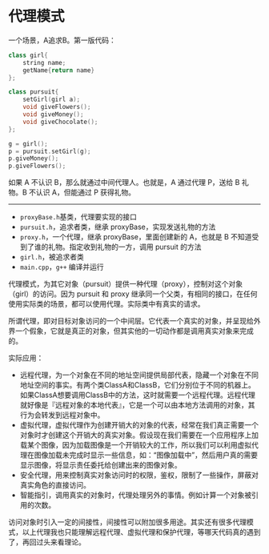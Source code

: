 # 代理模式

一个场景，A追求B。第一版代码：

```cpp
class girl{
    string name;
    getName{return name}
};
```

```cpp
class pursuit{
    setGirl(girl a);
    void giveFlowers();
    void giveMoney();
    void giveChocolate();
};
```

```cpp
g = girl();
p = pursuit.setGirl(g);
p.giveMoney();
p.giveFlowers();
```

如果 A 不认识 B，那么就通过中间代理人。也就是，A 通过代理 P，送给 B 礼物。B 不认识 A，但能通过 P 获得礼物。

---

- `proxyBase.h`基类，代理要实现的接口
- `pursuit.h`，追求者类，继承 proxyBase，实现发送礼物的方法
- `proxy.h`，一个代理，继承 proxyBase，里面创建新的 A，也就是 B 不知道受到了谁的礼物。指定收到礼物的一方，调用 pursuit 的方法
- `girl.h`，被追求者类
- `main.cpp`，`g++` 编译并运行

代理模式，为其它对象（pursuit）提供一种代理（proxy），控制对这个对象（girl）的访问。因为 pursuit 和 proxy 继承同一个父类，有相同的接口，在任何使用实际类的场景，都可以使用代理。实际类中有真实的请求。

所谓代理，即对目标对象访问的一个中间层。它代表一个真实的对象，并呈现给外界一个假象，它就是真正的对象，但其实他的一切动作都是调用真实对象来完成的。

实际应用：
- 远程代理，为一个对象在不同的地址空间提供局部代表，隐藏一个对象在不同地址空间的事实。有两个类ClassA和ClassB，它们分别位于不同的机器上。如果ClassA想要调用ClassB中的方法，这时就需要一个远程代理。远程代理就好像是『远程对象的本地代表』，它是一个可以由本地方法调用的对象，其行为会转发到远程对象中。
- 虚拟代理，虚拟代理作为创建开销大的对象的代表，经常在我们真正需要一个对象时才创建这个开销大的真实对象。假设现在我们需要在一个应用程序上加载某个图像，因为加载图像是一个开销较大的工作，所以我们可以利用虚拟代理在图像加载未完成时显示一些信息，如：“图像加载中”，然后用户真的需要显示图像，将显示责任委托给创建出来的图像对象。
- 安全代理，用来控制真实对象访问时的权限，鉴权，限制了一些操作，屏蔽对真实角色的直接访问。
- 智能指引，调用真实的对象时，代理处理另外的事情。例如计算一个对象被引用的次数。

访问对象时引入一定的间接性，间接性可以附加很多用途。其实还有很多代理模式，以上代理我也只能理解远程代理、虚拟代理和保护代理，等哪天代码真的遇到了，再回过头来看理论。
